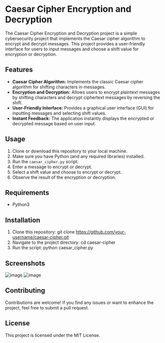 # Caesar Cipher Encryption and Decryption

The Caesar Cipher Encryption and Decryption project is a simple cybersecurity project that implements the Caesar cipher algorithm to encrypt and decrypt messages. This project provides a user-friendly interface for users to input messages and choose a shift value for encryption or decryption.

## Features

- **Caesar Cipher Algorithm:** Implements the classic Caesar cipher algorithm for shifting characters in messages.
- **Encryption and Decryption:** Allows users to encrypt plaintext messages by shifting characters and decrypt ciphertext messages by reversing the shift.
- **User-Friendly Interface:** Provides a graphical user interface (GUI) for inputting messages and selecting shift values.
- **Instant Feedback:** The application instantly displays the encrypted or decrypted message based on user input.

## Usage

1. Clone or download this repository to your local machine.
2. Make sure you have Python (and any required libraries) installed.
3. Run the `caesar_cipher.py` script.
4. Enter a message to encrypt or decrypt.
5. Select a shift value and choose to encrypt or decrypt.
6. Observe the result of the encryption or decryption.

## Requirements

- Python3

## Installation

1. Clone this repository:
   git clone https://github.com/your-username/caesar-cipher.git
2. Navigate to the project directory:
   cd caesar-cipher
3. Run the script:
   python caesar_cipher.py
   
## Screenshots
![image](https://github.com/divyaparmar1/Caesar-Cipher/assets/112643573/ea2834e7-6353-49cf-89d0-8e0ccb7ac7ca)
![image](https://github.com/divyaparmar1/Caesar-Cipher/assets/112643573/43ffa587-035e-41ef-ad15-3f2d94421ced)

## Contributing
Contributions are welcome! If you find any issues or want to enhance the project, feel free to submit a pull request.

## License
This project is licensed under the MIT License.
